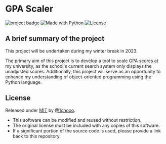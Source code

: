 # GPA Scaler


[![project badge](https://img.shields.io/badge/1chooo-gpa__scaler-informational)](https://github.com/1chooo/gpa_scaler)
[![Made with Python](https://img.shields.io/badge/Python->=3.6-blue?logo=python&logoColor=white)](https://python.org "Go to Python homepage")
[![License](https://img.shields.io/badge/License-MIT-blue)](./LICENSE "Go to license section")

## A brief summary of the project

This project will be undertaken during my winter break in 2023.

The primary aim of this project is to develop a tool to scale GPA scores at my university, as the school's current search system only displays the unadjusted scores. Additionally, this project will serve as an opportunity to enhance my understanding of object-oriented programming using the Python language.



## License

Released under [MIT](./LICENSE) by [@1chooo](https://github.com/1chooo).

- This software can be modified and reused without restriction.
- The original license must be included with any copies of this software.
- If a significant portion of the source code is used, please provide a link back to this repository.
